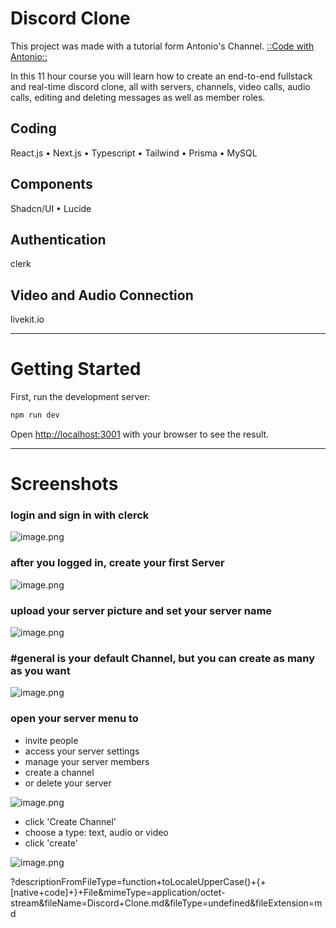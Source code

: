 # Discord Clone

This project was made with a tutorial form Antonio's Channel. [::Code with Antonio::](https://www.youtube.com/watch?si=gv6zrY6AfP-chhqP&v=ZbX4Ok9YX94&feature=youtu.be)

In this 11 hour course you will learn how to create an end-to-end fullstack and real-time discord clone, all with servers, channels, video calls, audio calls, editing and deleting messages as well as member roles.

## Coding

React.js • Next.js • Typescript • Tailwind • Prisma • MySQL

## Components

Shadcn/UI • Lucide

## Authentication

clerk

## Video and Audio Connection

livekit.io

---

# Getting Started

First, run the development server:

```bash
npm run dev
```

Open [http://localhost:3001](http://localhost:3001) with your browser to see the result.

---

# Screenshots

### login and sign in with clerck

![image.png](https://res.craft.do/user/full/2a94c98e-cd47-d60f-7a1c-d742c8bd4fd9/doc/fcb83fe0-12c7-fb79-03ad-b69d7e289101/267eb858-5ec0-49eb-82c5-b735f75d5f5c)

### after you logged in, create your first Server

![image.png](https://res.craft.do/user/full/2a94c98e-cd47-d60f-7a1c-d742c8bd4fd9/doc/fcb83fe0-12c7-fb79-03ad-b69d7e289101/da6f0ce9-127e-4302-84bf-6d3f5d8861c9)

### upload your server picture and set your server name

![image.png](https://res.craft.do/user/full/2a94c98e-cd47-d60f-7a1c-d742c8bd4fd9/doc/fcb83fe0-12c7-fb79-03ad-b69d7e289101/5fa6b815-25ed-4130-b25f-92a0032dbb2f)

### \#general is your default Channel, but you can create as many as you want

![image.png](https://res.craft.do/user/full/2a94c98e-cd47-d60f-7a1c-d742c8bd4fd9/doc/fcb83fe0-12c7-fb79-03ad-b69d7e289101/01210a54-5c19-4495-89be-b68d563a12d6)

### open your server menu to

- invite people
- access your server settings
- manage your server members
- create a channel
- or delete your server

![image.png](https://res.craft.do/user/full/2a94c98e-cd47-d60f-7a1c-d742c8bd4fd9/doc/fcb83fe0-12c7-fb79-03ad-b69d7e289101/f9e892c3-addd-4abb-a9e7-ca2a3443e4ac)

- click 'Create Channel'
- choose a type: text, audio or video
- click 'create'

![image.png](https://res.craft.do/user/full/2a94c98e-cd47-d60f-7a1c-d742c8bd4fd9/doc/fcb83fe0-12c7-fb79-03ad-b69d7e289101/053735ad-16ca-4852-a4d8-d62d654ec7fa)

?descriptionFromFileType=function+toLocaleUpperCase()+{+[native+code]+}+File&mimeType=application/octet-stream&fileName=Discord+Clone.md&fileType=undefined&fileExtension=md